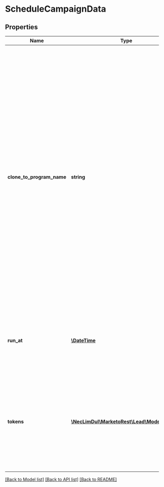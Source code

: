 # ScheduleCampaignData

## Properties

Name | Type | Description | Notes
------------ | ------------- | ------------- | -------------
**clone_to_program_name** | **string** | Name of the resulting program.  When set, this attribute will cause the campaign, parent program, and all of its assets, to be created with the resulting new name.  The parent program will be cloned and the newly created campaign will be scheduled.  The resulting program is created underneath the parent.  Programs with snippets, push notifications, in-app messages, static lists, reports, and social assets may not be cloned in this way | [optional] 
**run_at** | [**\DateTime**](\DateTime.md) | Datetime to run the campaign at.  If unset, the campaign will be run five minutes after the call is made | [optional] 
**tokens** | [**\NecLimDul\MarketoRest\Lead\Model\Token[]**](Token.md) | List of my tokens to replace during the run of the target campaign.  The tokens must be available in a parent program or folder to be replaced during the run | [optional] 

[[Back to Model list]](../README.md#documentation-for-models) [[Back to API list]](../README.md#documentation-for-api-endpoints) [[Back to README]](../README.md)
